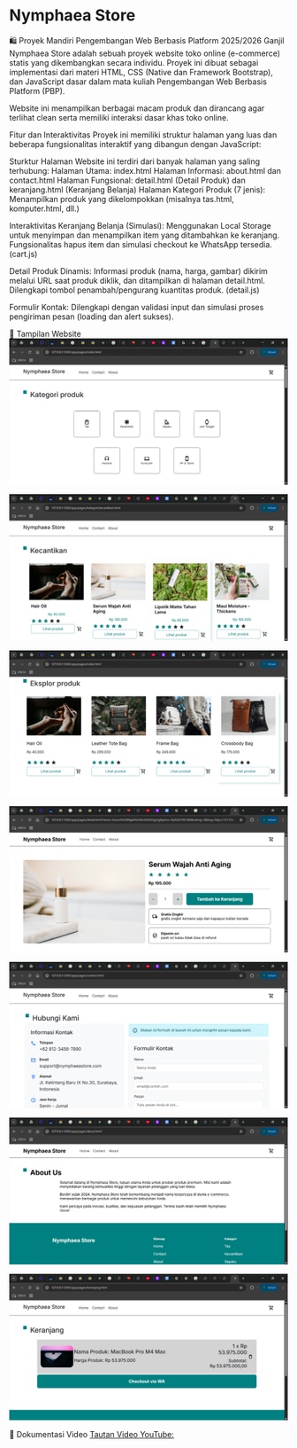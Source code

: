 # Nymphaea Store

🛍️ Proyek Mandiri Pengembangan Web Berbasis Platform 2025/2026 Ganjil
Nymphaea Store adalah sebuah proyek website toko online (e-commerce) statis yang dikembangkan secara individu. Proyek ini dibuat sebagai implementasi dari materi HTML, CSS (Native dan Framework Bootstrap), dan JavaScript dasar dalam mata kuliah Pengembangan Web Berbasis Platform (PBP).

Website ini menampilkan berbagai macam produk dan dirancang agar terlihat clean serta memiliki interaksi dasar khas toko online.

Fitur dan Interaktivitas
Proyek ini memiliki struktur halaman yang luas dan beberapa fungsionalitas interaktif yang dibangun dengan JavaScript:

Sturktur Halaman
Website ini terdiri dari banyak halaman yang saling terhubung:
Halaman Utama: index.html
Halaman Informasi: about.html dan contact.html
Halaman Fungsional: detail.html (Detail Produk) dan keranjang.html (Keranjang Belanja)
Halaman Kategori Produk (7 jenis): Menampilkan produk yang dikelompokkan (misalnya tas.html, komputer.html, dll.)

Interaktivitas 
Keranjang Belanja (Simulasi): Menggunakan Local Storage untuk menyimpan dan menampilkan item yang ditambahkan ke keranjang. Fungsionalitas hapus item dan simulasi checkout ke WhatsApp tersedia. (cart.js)

Detail Produk Dinamis: Informasi produk (nama, harga, gambar) dikirim melalui URL saat produk diklik, dan ditampilkan di halaman detail.html. Dilengkapi tombol penambah/pengurang kuantitas produk. (detail.js)

Formulir Kontak: Dilengkapi dengan validasi input dan simulasi proses pengiriman pesan (loading dan alert sukses).

📸 Tampilan Website
![alt text](https://github.com/Furfur23/nymphaeastore/blob/main/homepage.png?raw=true)

![alt text](https://github.com/Furfur23/nymphaeastore/blob/main/kategoriproduk.png?raw=true)

![alt text](https://github.com/Furfur23/nymphaeastore/blob/main/eksplorproduk.png?raw=true)

![alt text](https://github.com/Furfur23/nymphaeastore/blob/main/detailproduk.png?raw=true)

![alt text](https://github.com/Furfur23/nymphaeastore/blob/main/contactproduk.png?raw=true)

![alt text](https://github.com/Furfur23/nymphaeastore/blob/main/aboutproduk.png?raw=true)

![alt text](https://github.com/Furfur23/nymphaeastore/blob/main/keranjang.png?raw=true)


🎥 Dokumentasi Video
[Tautan Video YouTube:](https://youtu.be/XxBH2TvC6AM)

